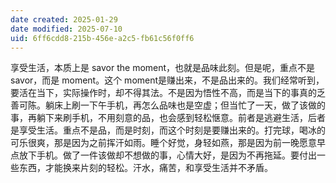 ```yaml
---
date created: 2025-01-29
date modified: 2025-07-10
uid: 6ff6cdd8-215b-456e-a2c5-fb61c56f0ff6
---
```


享受生活，本质上是 savor the moment，也就是品味此刻。但是呢，重点不是 savor，而是 moment。这个 moment是赚出来，不是品出来的。我们经常听到，要活在当下，实际操作时，却不得其法。不是因为悟性不高，而是当下的事真的乏善可陈。躺床上刷一下午手机，再怎么品味也是空虚；但当忙了一天，做了该做的事，再躺下来刷手机，不用刻意的品，也会感到轻松惬意。前者是逃避生活，后者是享受生活。重点不是品，而是时刻，而这个时刻是要赚出来的。打完球，喝冰的可乐很爽，那是因为之前挥汗如雨。睡个好觉，身轻如燕，那是因为前一晚愿意早点放下手机。做了一件该做却不想做的事，心情大好，是因为不再拖延。要付出一些东西，才能换来片刻的轻松。汗水，痛苦，和享受生活并不矛盾。
